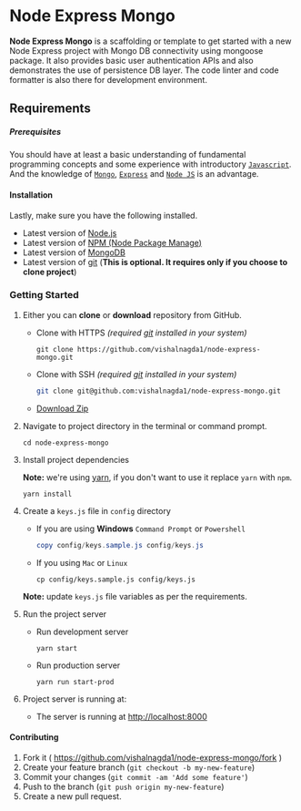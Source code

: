 # Node Express Mongo

**Node Express Mongo** is a scaffolding or template to get started with a new Node Express project with Mongo DB connectivity using mongoose package. It also provides basic user authentication APIs and also demonstrates the use of persistence DB layer. The code linter and code formatter is also there for development environment.


## Requirements

##### **Prerequisites**

You should have at least a basic understanding of fundamental programming concepts and some experience with introductory [`Javascript`](https://developer.mozilla.org/en-US/docs/Web/JavaScript). And the knowledge of [`Mongo`](https://university.mongodb.com/), [`Express`](https://expressjs.com/) and [`Node JS`](https://nodejs.dev/) is an advantage.

#### **Installation**

Lastly, make sure you have the following installed.

- Latest version of [Node.js](https://nodejs.org/en/)
- Latest version of [NPM (Node Package Manage)](https://www.npmjs.com/get-npm)
- Latest version of [MongoDB](https://docs.mongodb.com/manual/administration/install-community/)
- Latest version of [git](https://git-scm.com/) (**This is optional. It requires only if you choose to clone project**)



### Getting Started

1. Either you can **clone** or **download** repository from GitHub.

   - Clone with HTTPS *(required [git](https://git-scm.com/) installed in your system)*

     ```shell
     git clone https://github.com/vishalnagda1/node-express-mongo.git
     ```

   - Clone with SSH *(required [git](https://git-scm.com/) installed in your system)*

     ```sh
     git clone git@github.com:vishalnagda1/node-express-mongo.git
     ```

   - [Download Zip](https://github.com/vishalnagda1/node-express-mongo/archive/master.zip)

2. Navigate to project directory in the terminal or command prompt.

   ```shell
   cd node-express-mongo
   ```

3. Install project dependencies
   
   **Note:** we're using [yarn](https://yarnpkg.com/getting-started/install), if you don't want to use it replace `yarn` with `npm`.

   ```shell
   yarn install
   ```

4. Create a `keys.js` file in `config` directory

   - If you are using **Windows** `Command Prompt` or `Powershell`

     ```powershell
     copy config/keys.sample.js config/keys.js
     ```

   - If you using `Mac` or `Linux`

     ```shell
     cp config/keys.sample.js config/keys.js
     ```

   **Note:** update `keys.js` file variables as per the requirements.

5. Run the project server

   - Run development server

     ```shell
     yarn start
     ```

   - Run production server

     ```shell
     yarn run start-prod
     ```

6. Project server is running at:

   - The server is running at [http://localhost:8000](http://localhost:8000)



#### Contributing

1. Fork it ( https://github.com/vishalnagda1/node-express-mongo/fork )
2. Create your feature branch (`git checkout -b my-new-feature`)
3. Commit your changes (`git commit -am 'Add some feature'`)
4. Push to the branch (`git push origin my-new-feature`)
5. Create a new pull request.
